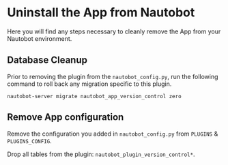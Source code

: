 # Uninstall the App from Nautobot

Here you will find any steps necessary to cleanly remove the App from your Nautobot environment.

## Database Cleanup

Prior to removing the plugin from the `nautobot_config.py`, run the following command to roll back any migration specific to this plugin.

```shell
nautobot-server migrate nautobot_app_version_control zero
```

## Remove App configuration

Remove the configuration you added in `nautobot_config.py` from `PLUGINS` & `PLUGINS_CONFIG`.

Drop all tables from the plugin: `nautobot_plugin_version_control*`.
